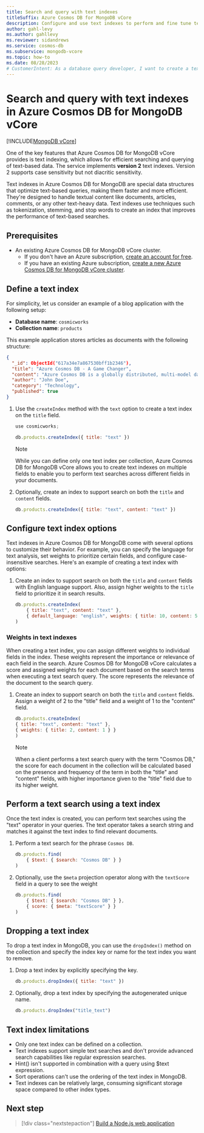```yaml
---
title: Search and query with text indexes
titleSuffix: Azure Cosmos DB for MongoDB vCore
description: Configure and use text indexes to perform and fine tune text searches in Azure Cosmos DB for MongoDB vCore.
author: gahl-levy
ms.author: gahllevy
ms.reviewer: sidandrews
ms.service: cosmos-db
ms.subservice: mongodb-vcore
ms.topic: how-to
ms.date: 08/28/2023
# CustomerIntent: As a database query developer, I want to create a text index so that I can perform full-text searches.
---
```


# Search and query with text indexes in Azure Cosmos DB for MongoDB vCore

[!INCLUDE[MongoDB vCore](../../includes/appliesto-mongodb-vcore.md)]

One of the key features that Azure Cosmos DB for MongoDB vCore provides is text indexing, which allows for efficient searching and querying of text-based data. The service implements **version 2** text indexes. Version 2 supports case sensitivity but not diacritic sensitivity.

Text indexes in Azure Cosmos DB for MongoDB are special data structures that optimize text-based queries, making them faster and more efficient. They're designed to handle textual content like documents, articles, comments, or any other text-heavy data. Text indexes use techniques such as tokenization, stemming, and stop words to create an index that improves the performance of text-based searches.

## Prerequisites

- An existing Azure Cosmos DB for MongoDB vCore cluster.
  - If you don't have an Azure subscription, [create an account for free](https://azure.microsoft.com/free).
  - If you have an existing Azure subscription, [create a new Azure Cosmos DB for MongoDB vCore cluster](quickstart-portal.md).

## Define a text index

For simplicity, let us consider an example of a blog application with the following setup:

- **Database name**: `cosmicworks`
- **Collection name**: `products`

This example application stores articles as documents with the following structure:

```json
{
  "_id": ObjectId("617a34e7a867530bff1b2346"),
  "title": "Azure Cosmos DB - A Game Changer",
  "content": "Azure Cosmos DB is a globally distributed, multi-model database service.",
  "author": "John Doe",
  "category": "Technology",
  "published": true
}
```

1. Use the `createIndex` method with the `text` option to create a text index on the `title` field.

    ```javascript
    use cosmicworks;

    db.products.createIndex({ title: "text" })
    ```

    > [!NOTE]
    > While you can define only one text index per collection, Azure Cosmos DB for MongoDB vCore allows you to create text indexes on multiple fields to enable you to perform text searches across different fields in your documents.

1. Optionally, create an index to support search on both the `title` and `content` fields.

    ```javascript
    db.products.createIndex({ title: "text", content: "text" })
    ```

## Configure text index options

Text indexes in Azure Cosmos DB for MongoDB come with several options to customize their behavior. For example, you can specify the language for text analysis, set weights to prioritize certain fields, and configure case-insensitive searches. Here's an example of creating a text index with options:

1. Create an index to support search on both the `title` and `content` fields with English language support. Also, assign higher weights to the `title` field to prioritize it in search results.

    ```javascript
    db.products.createIndex(
        { title: "text", content: "text" },
        { default_language: "english", weights: { title: 10, content: 5 }, caseSensitive: false }
    )
    ```

### Weights in text indexes

When creating a text index, you can assign different weights to individual fields in the index. These weights represent the importance or relevance of each field in the search. Azure Cosmos DB for MongoDB vCore calculates a score and assigned weights for each document based on the search terms when executing a text search query. The score represents the relevance of the document to the search query.

1. Create an index to support search on both the `title` and `content` fields. Assign a weight of 2 to the "title" field and a weight of 1 to the "content" field.

    ```javascript 
    db.products.createIndex(
    { title: "text", content: "text" },
    { weights: { title: 2, content: 1 } }
    )
    ```

    > [!NOTE]
    > When a client performs a text search query with the term "Cosmos DB," the score for each document in the collection will be calculated based on the presence and frequency of the term in both the "title" and "content" fields, with higher importance given to the "title" field due to its higher weight.

## Perform a text search using a text index

Once the text index is created, you can perform text searches using the "text" operator in your queries. The text operator takes a search string and matches it against the text index to find relevant documents.

1. Perform a text search for the phrase `Cosmos DB`.

    ```javascript
    db.products.find(
        { $text: { $search: "Cosmos DB" } }
    )
    ```

1. Optionally, use the `$meta` projection operator along with the `textScore` field in a query to see the weight

    ```javascript
    db.products.find(
        { $text: { $search: "Cosmos DB" } },
        { score: { $meta: "textScore" } }
    )
    ```

## Dropping a text index

To drop a text index in MongoDB, you can use the `dropIndex()` method on the collection and specify the index key or name for the text index you want to remove.

1. Drop a text index by explicitly specifying the key.

    ```javascript
    db.products.dropIndex({ title: "text" })
    ```

1. Optionally, drop a text index by specifying the autogenerated unique name.

    ```javascript
    db.products.dropIndex("title_text")
    ```

## Text index limitations

- Only one text index can be defined on a collection.
- Text indexes support simple text searches and don't provide advanced search capabilities like regular expression searches.
- Hint() isn't supported in combination with a query using $text expression.
- Sort operations can't use the ordering of the text index in MongoDB.
- Text indexes can be relatively large, consuming significant storage space compared to other index types.

## Next step

> [!div class="nextstepaction"]
> [Build a Node.js web application](tutorial-nodejs-web-app.md)
